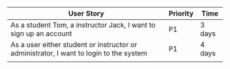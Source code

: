 
| User Story |Priority| Time |
| ---------- | -------- |-------- |
| As a student Tom, a instructor Jack, I want to sign up an account| P1 | 3 days |
| As a user either student or instructor or administrator, I want to login to the system| P1 | 4 days |
| | |
